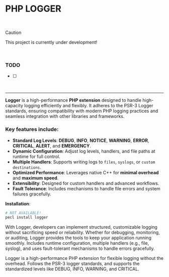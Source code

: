 # PHP LOGGER

&nbsp;

> [!CAUTION]
> This project is currently under development!

&nbsp;

### TODO
-[ ] 


&nbsp;

---

**Logger** is a high-performance **PHP extension** designed to handle high-capacity logging efficiently and flexibly. It adheres to the PSR-3 Logger standards, ensuring compatibility with modern PHP logging practices and seamless integration with other libraries and frameworks.

### Key features include:

- **Standard Log Levels**: **DEBUG**, **INFO**, **NOTICE**, **WARNING**, **ERROR**, **CRITICAL**, **ALERT**, and **EMERGENCY**.
- **Dynamic Configuration**: Adjust log levels, handlers, and file paths at runtime for full control.
- **Multiple Handlers**: Supports writing logs to `files`, `syslogs`, or `custom destinations`.
- **Optimized Performance**: Leverages native C++ for **minimal overhead** and **maximum speed**.
- **Extensibility**: Designed for custom handlers and advanced workflows.
- **Fault Tolerance**: Includes mechanisms to handle file errors and system failures gracefully.

**Installation**:
```bash
# NOT AVAILABLE!
pecl install logger
```

With Logger, developers can implement structured, customizable logging without sacrificing speed or reliability. Whether for debugging, monitoring, or auditing, Logger provides the tools to keep your application running smoothly.
Includes runtime configuration, multiple handlers (e.g., file, syslog), and uses fault-tolerant mechanisms to handle errors gracefully.


Logger is a high-performance PHP extension for flexible logging without the overhead. Follows the PSR-3 logger standards, and supports the standardized levels like DEBUG, INFO, WARNING, and CRITICAL. 




